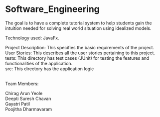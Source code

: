 # Software_Engineering

The goal is to have a complete tutorial system to help students gain the intuition needed for solving
real world situation using idealized models.


Technology used: JavaFx.


Project Description: This specifies the basic requirements of the project. <br />
User Stories: This describes all the user stories pertaining to this project. <br />
tests: This directory has test cases (JUnit) for testing the features and functionalities of the application. <br />
src: This directory has the application logic <br /> 

<br />
Team Members:

Chirag Arun Yeole <br />
Deepti Suresh Chavan <br />
Gayatri Patil <br />
Poojitha Dharmavaram <br />
